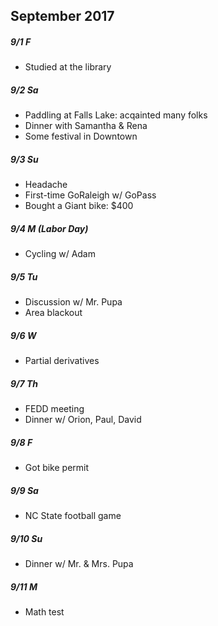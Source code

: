 ## September 2017

##### 9/1 F

- Studied at the library

##### 9/2 Sa

- Paddling at Falls Lake: acqainted many folks
- Dinner with Samantha & Rena
- Some festival in Downtown

##### 9/3 Su

- Headache
- First-time GoRaleigh w/ GoPass
- Bought a Giant bike: $400

##### 9/4 M (Labor Day)

- Cycling w/ Adam

##### 9/5 Tu

- Discussion w/ Mr. Pupa
- Area blackout

##### 9/6 W

- Partial derivatives

##### 9/7 Th

- FEDD meeting
- Dinner w/ Orion, Paul, David

##### 9/8 F

- Got bike permit

##### 9/9 Sa

- NC State football game

##### 9/10 Su

- Dinner w/ Mr. & Mrs. Pupa

##### 9/11 M

- Math test

